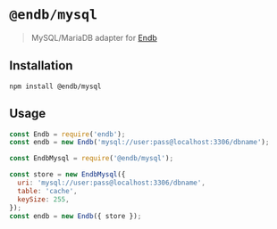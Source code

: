 # `@endb/mysql`

> MySQL/MariaDB adapter for [Endb](https://github.com/chroventer/endb)

## Installation

```shell
npm install @endb/mysql
```

## Usage

```javascript
const Endb = require('endb');
const endb = new Endb('mysql://user:pass@localhost:3306/dbname');
```

```javascript
const EndbMysql = require('@endb/mysql');

const store = new EndbMysql({
  uri: 'mysql://user:pass@localhost:3306/dbname',
  table: 'cache',
  keySize: 255,
});
const endb = new Endb({ store });
```
